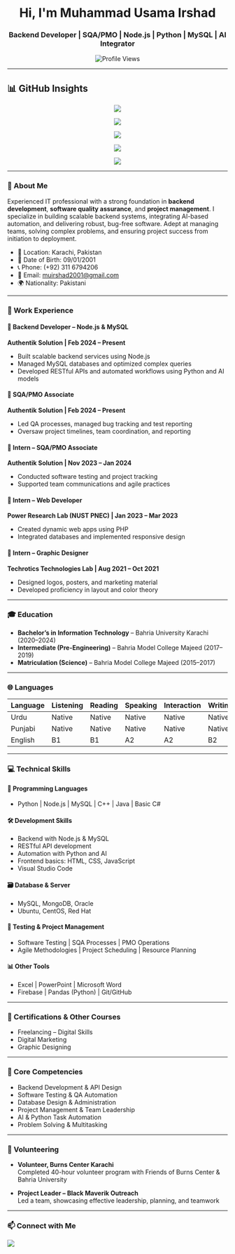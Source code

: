 <h1 align="center">Hi, I'm Muhammad Usama Irshad</h1>
<h3 align="center">Backend Developer | SQA/PMO | Node.js | Python | MySQL | AI Integrator</h3>

<p align="center">
  <img src="https://komarev.com/ghpvc/?username=muirshad&label=Profile%20Views&color=0e75b6&style=flat" alt="Profile Views" />
</p>

---

## 📊 GitHub Insights

<p align="center">
  <img src="https://github-readme-stats.vercel.app/api?username=muirshad&show_icons=true&theme=default&hide_border=true" />
</p>

<p align="center">
  <img src="https://github-readme-streak-stats.herokuapp.com/?user=muirshad&theme=default&hide_border=true" />
</p>

<p align="center">
  <img src="https://github-readme-stats.vercel.app/api/top-langs/?username=muirshad&layout=compact&theme=default&hide_border=true" />
</p>

<p align="center">
  <img src="https://github-profile-summary-cards.vercel.app/api/cards/profile-details?username=muirshad&theme=default" />
</p>

<p align="center">
  <img src="https://github-contribution-graph.ezra.codes/api?username=muirshad&bg_color=ffffff&color=007acc&line=007acc&point=ffffff&hide_border=true" />
</p>

---

### 🧾 About Me

Experienced IT professional with a strong foundation in **backend development**, **software quality assurance**, and **project management**. I specialize in building scalable backend systems, integrating AI-based automation, and delivering robust, bug-free software. Adept at managing teams, solving complex problems, and ensuring project success from initiation to deployment.

- 📍 Location: Karachi, Pakistan  
- 📅 Date of Birth: 09/01/2001  
- 📞 Phone: (+92) 311 6794206  
- 📧 Email: muirshad2001@gmail.com  
- 🌍 Nationality: Pakistani  

---

### 💼 Work Experience

#### 🔹 Backend Developer – Node.js & MySQL  
**Authentik Solution | Feb 2024 – Present**  
- Built scalable backend services using Node.js  
- Managed MySQL databases and optimized complex queries  
- Developed RESTful APIs and automated workflows using Python and AI models

#### 🔹 SQA/PMO Associate  
**Authentik Solution | Feb 2024 – Present**  
- Led QA processes, managed bug tracking and test reporting  
- Oversaw project timelines, team coordination, and reporting  

#### 🔹 Intern – SQA/PMO Associate  
**Authentik Solution | Nov 2023 – Jan 2024**  
- Conducted software testing and project tracking  
- Supported team communications and agile practices

#### 🔹 Intern – Web Developer  
**Power Research Lab (NUST PNEC) | Jan 2023 – Mar 2023**  
- Created dynamic web apps using PHP  
- Integrated databases and implemented responsive design

#### 🔹 Intern – Graphic Designer  
**Techrotics Technologies Lab | Aug 2021 – Oct 2021**  
- Designed logos, posters, and marketing material  
- Developed proficiency in layout and color theory

---

### 🎓 Education

- **Bachelor’s in Information Technology** – Bahria University Karachi (2020–2024)  
- **Intermediate (Pre-Engineering)** – Bahria Model College Majeed (2017–2019)  
- **Matriculation (Science)** – Bahria Model College Majeed (2015–2017)

---

### 🌐 Languages

| Language  | Listening | Reading | Speaking | Interaction | Writing |
|-----------|-----------|---------|----------|-------------|---------|
| Urdu      | Native    | Native  | Native   | Native      | Native  |
| Punjabi   | Native    | Native  | Native   | Native      | Native  |
| English   | B1        | B1      | A2       | A2          | B2      |

---

### 💻 Technical Skills

#### 🔧 Programming Languages  
- Python | Node.js | MySQL | C++ | Java | Basic C#

#### 🛠️ Development Skills  
- Backend with Node.js & MySQL  
- RESTful API development  
- Automation with Python and AI  
- Frontend basics: HTML, CSS, JavaScript  
- Visual Studio Code

#### 🗃️ Database & Server  
- MySQL, MongoDB, Oracle  
- Ubuntu, CentOS, Red Hat

#### 🧪 Testing & Project Management  
- Software Testing | SQA Processes | PMO Operations  
- Agile Methodologies | Project Scheduling | Resource Planning

#### 📊 Other Tools  
- Excel | PowerPoint | Microsoft Word  
- Firebase | Pandas (Python) | Git/GitHub

---

### 🏅 Certifications & Other Courses

- Freelancing – Digital Skills  
- Digital Marketing  
- Graphic Designing

---

### 🧠 Core Competencies

- Backend Development & API Design  
- Software Testing & QA Automation  
- Database Design & Administration  
- Project Management & Team Leadership  
- AI & Python Task Automation  
- Problem Solving & Multitasking

---

### 🤝 Volunteering

- **Volunteer, Burns Center Karachi**  
  Completed 40-hour volunteer program with Friends of Burns Center & Bahria University

- **Project Leader – Black Maverik Outreach**  
  Led a team, showcasing effective leadership, planning, and teamwork

---

### 📫 Connect with Me

<p>
  <a href="https://www.linkedin.com/in/muhammad-usama-irshad-32847a202/" target="_blank">
    <img src="https://img.shields.io/badge/LinkedIn-blue?style=for-the-badge&logo=linkedin&logoColor=white" />
  </a>
</p>
